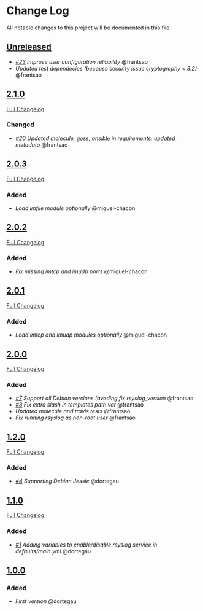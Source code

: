 # Change Log
All notable changes to this project will be documented in this file.

## [Unreleased](https://github.com/idealista/rsyslog_role/tree/develop)
- *[#23](https://github.com/idealista/rsyslog_role/issues/23) Improve user configuration reliability* @frantsao
- *Updated test dependecies (because security issue cryptography < 3.2)* @frantsao


## [2.1.0](https://github.com/idealista/rsyslog_role/tree/2.1.0)
[Full Changelog](https://github.com/idealista/rsyslog_role/compare/2.0.3...2.1.0)
### Changed
- *[#20](https://github.com/idealista/rsyslog_role/issues/20) Updated molecule, goss, ansible in requirements; updated metadata* @frantsao

## [2.0.3](https://github.com/idealista/rsyslog_role/tree/2.0.3)
[Full Changelog](https://github.com/idealista/rsyslog_role/compare/2.0.2...2.0.3)
### Added
- *Load imfile module optionally* @miguel-chacon

## [2.0.2](https://github.com/idealista/rsyslog_role/tree/2.0.2)
[Full Changelog](https://github.com/idealista/rsyslog_role/compare/2.0.1...2.0.2)
### Added
- *Fix missing imtcp and imudp ports* @miguel-chacon

## [2.0.1](https://github.com/idealista/rsyslog_role/tree/2.0.1)
[Full Changelog](https://github.com/idealista/rsyslog_role/compare/2.0.0...2.0.1)
### Added
- *Load imtcp and imudp modules optionally* @miguel-chacon

## [2.0.0](https://github.com/idealista/rsyslog_role/tree/2.0.0)
[Full Changelog](https://github.com/idealista/rsyslog_role/compare/1.2.0...2.0.0)
### Added
- *[#7](https://github.com/idealista/rsyslog_role/issues/7) Support all Debian versions (avoding fix rsyslog_version* @frantsao
- *[#8](https://github.com/idealista/rsyslog_role/issues/8) Fix extra slash in templates path var* @frantsao
- *Updated molecule and travis tests* @frantsao
- *Fix running rsyslog as non-root user* @frantsao

## [1.2.0](https://github.com/idealista/rsyslog_role/tree/1.2.0)
[Full Changelog](https://github.com/idealista/rsyslog_role/compare/1.1.0...1.2.0)
### Added
- *[#4](https://github.com/idealista/rsyslog_role/issues/4) Supporting Debian Jessie* @dortegau

## [1.1.0](https://github.com/idealista/rsyslog_role/tree/1.1.0)
[Full Changelog](https://github.com/idealista/rsyslog_role/compare/1.0.0...1.1.0)
### Added
- *[#1](https://github.com/idealista/rsyslog_role/issues/1) Adding variables to enable/disable rsyslog service in defaults/main.yml* @dortegau

## [1.0.0](https://github.com/idealista/rsyslog_role/tree/1.0.0)
### Added
- *First version* @dortegau
